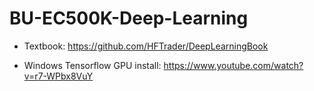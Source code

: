 # BU-EC500K-Deep-Learning

* Textbook: https://github.com/HFTrader/DeepLearningBook

* Windows Tensorflow GPU install: https://www.youtube.com/watch?v=r7-WPbx8VuY

